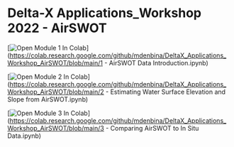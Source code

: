 # Delta-X Applications_Workshop 2022 - AirSWOT

[![Open Module 1 In Colab](https://colab.research.google.com/assets/colab-badge.svg)](https://colab.research.google.com/github/mdenbina/DeltaX_Applications_Workshop_AirSWOT/blob/main/1 - AirSWOT Data Introduction.ipynb)

[![Open Module 2 In Colab](https://colab.research.google.com/assets/colab-badge.svg)](https://colab.research.google.com/github/mdenbina/DeltaX_Applications_Workshop_AirSWOT/blob/main/2 - Estimating Water Surface Elevation and Slope from AirSWOT.ipynb)

[![Open Module 3 In Colab](https://colab.research.google.com/assets/colab-badge.svg)](https://colab.research.google.com/github/mdenbina/DeltaX_Applications_Workshop_AirSWOT/blob/main/3 - Comparing AirSWOT to In Situ Data.ipynb)
